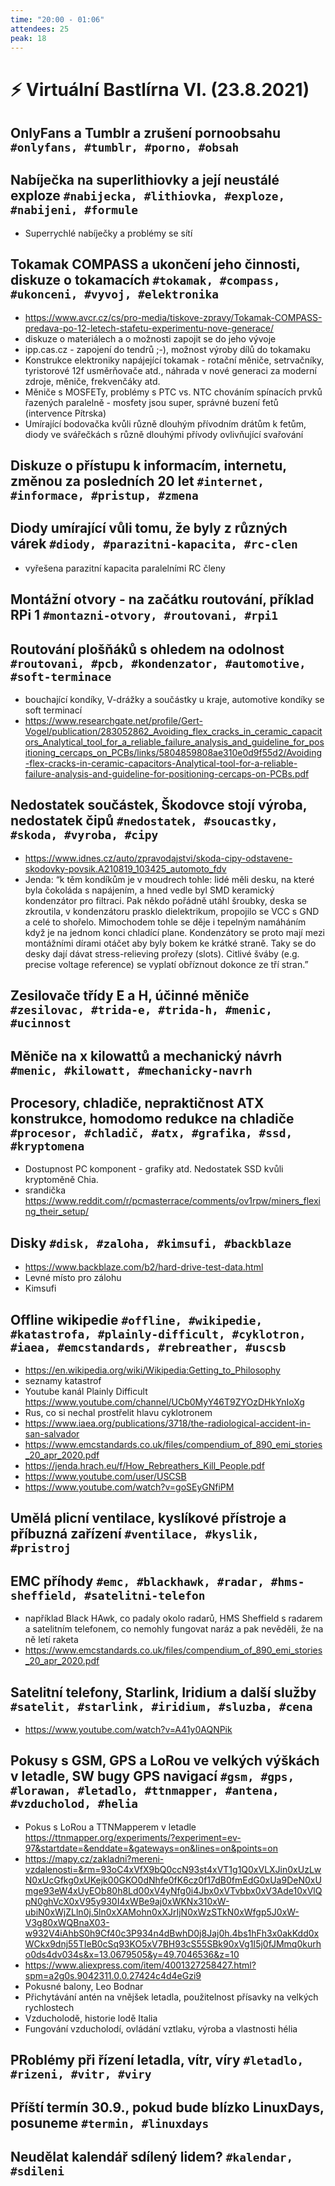 ```yaml
---
time: "20:00 - 01:06"
attendees: 25
peak: 18
---
```

# ⚡ Virtuální Bastlírna VI. (23.8.2021)

## OnlyFans a Tumblr a zrušení pornoobsahu `#onlyfans, #tumblr, #porno, #obsah`

## Nabíječka na superlithiovky a její neustálé exploze `#nabijecka, #lithiovka, #exploze, #nabijeni, #formule`
- Superrychlé nabíječky a problémy se sítí

## Tokamak COMPASS a ukončení jeho činnosti, diskuze o tokamacích `#tokamak, #compass, #ukonceni, #vyvoj, #elektronika`
- https://www.avcr.cz/cs/pro-media/tiskove-zpravy/Tokamak-COMPASS-predava-po-12-letech-stafetu-experimentu-nove-generace/
- diskuze o materiálech a o možnosti zapojit se do jeho vývoje
- ipp.cas.cz - zapojení do tendrů ;-), možnost výroby dílů do tokamaku
- Konstrukce elektroniky napájející tokamak - rotační měniče, setrvačníky, tyristorové 12f usměrňovače atd., náhrada v nové generaci za moderní zdroje, měniče, frekvenčáky atd.
- Měniče s MOSFETy, problémy s PTC vs. NTC chováním spínacích prvků řazených paralelně - mosfety jsou super, správné buzení fetů (intervence Pítrska)
- Umírající bodovačka kvůli různě dlouhým přívodním drátům k fetům, diody ve svářečkách s různě dlouhými přívody ovlivňující svařování

## Diskuze o přístupu k informacím, internetu, změnou za posledních 20 let `#internet, #informace, #pristup, #zmena`

## Diody umírající vůli tomu, že byly z různých várek `#diody, #parazitni-kapacita, #rc-clen`
- vyřešena parazitní kapacita paralelními RC členy

## Montážní otvory - na začátku routování, příklad RPi 1 `#montazni-otvory, #routovani, #rpi1`

## Routování plošňáků s ohledem na odolnost `#routovani, #pcb, #kondenzator, #automotive, #soft-terminace`
- bouchající kondíky, V-drážky a součástky u kraje, automotive kondíky se soft terminací
- https://www.researchgate.net/profile/Gert-Vogel/publication/283052862_Avoiding_flex_cracks_in_ceramic_capacitors_Analytical_tool_for_a_reliable_failure_analysis_and_guideline_for_positioning_cercaps_on_PCBs/links/5804859808ae310e0d9f55d2/Avoiding-flex-cracks-in-ceramic-capacitors-Analytical-tool-for-a-reliable-failure-analysis-and-guideline-for-positioning-cercaps-on-PCBs.pdf

## Nedostatek součástek, Škodovce stojí výroba, nedostatek čipů `#nedostatek, #soucastky, #skoda, #vyroba, #cipy`
- https://www.idnes.cz/auto/zpravodajstvi/skoda-cipy-odstavene-skodovky-povsik.A210819_103425_automoto_fdv
- Jenda: “k těm kondíkům je v moudrech tohle: lidé měli desku, na které byla čokoláda s napájením, a hned vedle byl SMD keramický kondenzátor pro filtraci. Pak někdo pořádně utáhl šroubky, deska se zkroutila, v kondenzátoru prasklo dielektrikum, propojilo se VCC s GND a celé to shořelo. Mimochodem tohle se děje i tepelným namáháním když je na jednom konci chladící plane. Kondenzátory se proto mají mezi montážními dírami otáčet aby byly bokem ke krátké straně. Taky se do desky dají dávat stress-relieving prořezy (slots). Citlivé šváby (e.g. precise voltage reference) se vyplatí obříznout dokonce ze tří stran.”

## Zesilovače třídy E a H, účinné měniče `#zesilovac, #trida-e, #trida-h, #menic, #ucinnost`

## Měniče na x kilowattů a mechanický návrh `#menic, #kilowatt, #mechanicky-navrh`

## Procesory, chladiče, nepraktičnost ATX konstrukce, homodomo redukce na chladiče `#procesor, #chladič, #atx, #grafika, #ssd, #kryptomena`
- Dostupnost PC komponent - grafiky atd. Nedostatek SSD kvůli kryptoměně Chia.
- srandička https://www.reddit.com/r/pcmasterrace/comments/ov1rpw/miners_flexing_their_setup/

## Disky `#disk, #zaloha, #kimsufi, #backblaze`
- https://www.backblaze.com/b2/hard-drive-test-data.html
- Levné místo pro zálohu
- Kimsufi

## Offline wikipedie `#offline, #wikipedie, #katastrofa, #plainly-difficult, #cyklotron, #iaea, #emcstandards, #rebreather, #uscsb`
- https://en.wikipedia.org/wiki/Wikipedia:Getting_to_Philosophy
- seznamy katastrof
- Youtube kanál Plainly Difficult https://www.youtube.com/channel/UCb0MyY46T9ZYOzDHkYnIoXg
- Rus, co si nechal prostřelit hlavu cyklotronem
- https://www.iaea.org/publications/3718/the-radiological-accident-in-san-salvador
- https://www.emcstandards.co.uk/files/compendium_of_890_emi_stories_20_apr_2020.pdf
- https://jenda.hrach.eu/f/How_Rebreathers_Kill_People.pdf
- https://www.youtube.com/user/USCSB
- https://www.youtube.com/watch?v=goSEyGNfiPM

## Umělá plicní ventilace, kyslíkové přístroje a příbuzná zařízení `#ventilace, #kyslik, #pristroj`

## EMC příhody `#emc, #blackhawk, #radar, #hms-sheffield, #satelitni-telefon`
- například Black HAwk, co padaly okolo radarů, HMS Sheffield s radarem a satelitním telefonem, co nemohly fungovat naráz a pak nevěděli, že na ně letí raketa
- https://www.emcstandards.co.uk/files/compendium_of_890_emi_stories_20_apr_2020.pdf

## Satelitní telefony, Starlink, Iridium a další služby `#satelit, #starlink, #iridium, #sluzba, #cena`
- https://www.youtube.com/watch?v=A41y0AQNPik

## Pokusy s GSM, GPS a LoRou ve velkých výškách v letadle, SW bugy GPS navigací `#gsm, #gps, #lorawan, #letadlo, #ttnmapper, #antena, #vzducholod, #helia`
- Pokus s LoRou a TTNMapperem v letadle https://ttnmapper.org/experiments/?experiment=ev-97&startdate=&enddate=&gateways=on&lines=on&points=on
- https://mapy.cz/zakladni?mereni-vzdalenosti=&rm=93oC4xVfX9bQ0ccN93st4xVT1g1Q0xVLXJin0xUzLwN0xUcGfkg0xUKejk00GKO0dNhfe0fK6cz0f17dB0fmEdG0xUa9DeN0xUmge93eW4xUyEOb80h8Ld00xV4yNfg0i4Jbx0xVTvbbx0xV3Ade10xVlQpN0ghVcX0xV95y930I4xWBe9aj0xWKNx310xW-ubiN0xWjZLln0j.5ln0xXAMohn0xXJrIjN0xWzSTkN0xWfgp5J0xW-V3g80xWQBnaX03-w932V4iAhbS0h9Cf40c3P934n4dBwhD0j8Jaj0h.4bs1hFh3x0akKdd0xWCkx9dnj55TIeB0cSq93KO5xV7BH93cS55SBk90xVg1I5j0fJMmq0kurho0ds4dv034s&x=13.0679505&y=49.7046536&z=10
- https://www.aliexpress.com/item/4001327258427.html?spm=a2g0s.9042311.0.0.27424c4d4eGzi9
- Pokusné balony, Leo Bodnar
- Přichytávání antén na vnějšek letadla, použitelnost přísavky na velkých rychlostech
- Vzducholodě, historie lodě Italia
- Fungování vzducholodí, ovládání vztlaku, výroba a vlastnosti hélia

## PRoblémy při řízení letadla, vítr, víry `#letadlo, #rizeni, #vitr, #viry`

## Příští termín 30.9., pokud bude blízko LinuxDays, posuneme `#termin, #linuxdays`

## Neudělat kalendář sdílený lidem? `#kalendar, #sdileni`
